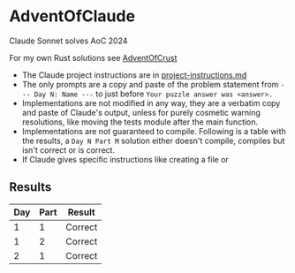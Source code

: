 # AdventOfClaude

Claude Sonnet solves AoC 2024

For my own Rust solutions see [AdventOfCrust](https://github.com/LtdJorge/AdventOfCrust/)

- The Claude project instructions are in [project-instructions.md](./project-instructions.md)
- The only prompts are a copy and paste of the problem statement from `--- Day N: Name ---`
  to just before `Your puzzle answer was <answer>.`
- Implementations are not modified in any way, they are a verbatim copy and paste of Claude's output, unless for purely
  cosmetic warning resolutions, like moving the tests module after the main function.
- Implementations are not guaranteed to compile. Following is a table with the results, a `Day N Part M` solution either
  doesn't compile, compiles but isn't correct or is correct.
- If Claude gives specific instructions like creating a file or

## Results

| Day | Part | Result  |
|-----|------|---------|
| 1   | 1    | Correct |
| 1   | 2    | Correct |
| 2   | 1    | Correct |